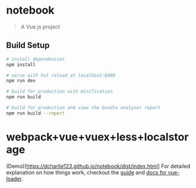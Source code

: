 # notebook

> A Vue.js project

## Build Setup

``` bash
# install dependencies
npm install

# serve with hot reload at localhost:8080
npm run dev

# build for production with minification
npm run build

# build for production and view the bundle analyzer report
npm run build --report
```
# webpack+vue+vuex+less+localstorage
(Demo)[https://dcharlie123.github.io/notebook/dist/index.html]
For detailed explanation on how things work, checkout the [guide](http://vuejs-templates.github.io/webpack/) and [docs for vue-loader](http://vuejs.github.io/vue-loader).
